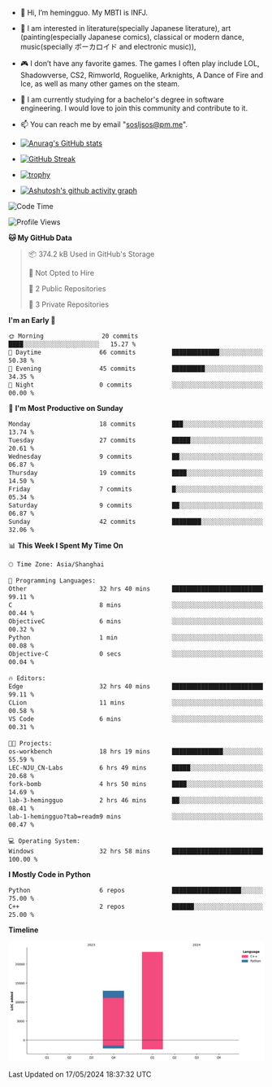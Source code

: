 - 👋 Hi, I’m hemingguo. My MBTI is INFJ.
- 🎨 I am interested in literature(specially Japanese literature), art (painting(especially Japanese comics), classical or modern dance, music(specially ボーカロイド and electronic music)),
- 🎮 I don’t have any favorite games. The games I often play include LOL, Shadowverse, CS2, Rimworld, Roguelike, Arknights, A Dance of Fire and Ice, as well as many other games on the steam.
- 🌱 I am currently studying for a bachelor's degree in software engineering. I would love to join this community and contribute to it.

- 📫 You can reach me by email "sosljsos@pm.me".


- [![Anurag's GitHub stats](https://github-readme-stats.vercel.app/api?username=hemingguo&show_icons=true&count_private=true&theme=aura&hide_border=true&icon_color=FF4500&text_color=76EE00)](https://github.com/anuraghazra/github-readme-stats)
  
- [![GitHub Streak](https://github-readme-streak-stats.herokuapp.com/?user=hemingguo&hide_border=true&theme=tokyonight)](https://git.io/streak-stats)
  
- [![trophy](https://github-profile-trophy.vercel.app/?username=hemingguo&theme=dracula)](https://github.com/ryo-ma/github-profile-trophy)
- [![Ashutosh's github activity graph](https://github-readme-activity-graph.vercel.app/graph?username=hemingguo&theme=tokyo-night&hide_border=true)](https://github.com/ashutosh00710/github-readme-activity-graph)
<!--START_SECTION:waka-->
![Code Time](http://img.shields.io/badge/Code%20Time-824%20hrs%2024%20mins-blue)

![Profile Views](http://img.shields.io/badge/Profile%20Views-1-blue)

**🐱 My GitHub Data** 

> 📦 374.2 kB Used in GitHub's Storage 
 > 
> 🚫 Not Opted to Hire
 > 
> 📜 2 Public Repositories 
 > 
> 🔑 3 Private Repositories 
 > 
**I'm an Early 🐤** 

```text
🌞 Morning                20 commits          ████░░░░░░░░░░░░░░░░░░░░░   15.27 % 
🌆 Daytime                66 commits          █████████████░░░░░░░░░░░░   50.38 % 
🌃 Evening                45 commits          █████████░░░░░░░░░░░░░░░░   34.35 % 
🌙 Night                  0 commits           ░░░░░░░░░░░░░░░░░░░░░░░░░   00.00 % 
```
📅 **I'm Most Productive on Sunday** 

```text
Monday                   18 commits          ███░░░░░░░░░░░░░░░░░░░░░░   13.74 % 
Tuesday                  27 commits          █████░░░░░░░░░░░░░░░░░░░░   20.61 % 
Wednesday                9 commits           ██░░░░░░░░░░░░░░░░░░░░░░░   06.87 % 
Thursday                 19 commits          ████░░░░░░░░░░░░░░░░░░░░░   14.50 % 
Friday                   7 commits           █░░░░░░░░░░░░░░░░░░░░░░░░   05.34 % 
Saturday                 9 commits           ██░░░░░░░░░░░░░░░░░░░░░░░   06.87 % 
Sunday                   42 commits          ████████░░░░░░░░░░░░░░░░░   32.06 % 
```


📊 **This Week I Spent My Time On** 

```text
🕑︎ Time Zone: Asia/Shanghai

💬 Programming Languages: 
Other                    32 hrs 40 mins      █████████████████████████   99.11 % 
C                        8 mins              ░░░░░░░░░░░░░░░░░░░░░░░░░   00.44 % 
ObjectiveC               6 mins              ░░░░░░░░░░░░░░░░░░░░░░░░░   00.32 % 
Python                   1 min               ░░░░░░░░░░░░░░░░░░░░░░░░░   00.08 % 
Objective-C              0 secs              ░░░░░░░░░░░░░░░░░░░░░░░░░   00.04 % 

🔥 Editors: 
Edge                     32 hrs 40 mins      █████████████████████████   99.11 % 
CLion                    11 mins             ░░░░░░░░░░░░░░░░░░░░░░░░░   00.58 % 
VS Code                  6 mins              ░░░░░░░░░░░░░░░░░░░░░░░░░   00.31 % 

🐱‍💻 Projects: 
os-workbench             18 hrs 19 mins      ██████████████░░░░░░░░░░░   55.59 % 
LEC-NJU_CN-Labs          6 hrs 49 mins       █████░░░░░░░░░░░░░░░░░░░░   20.68 % 
fork-bomb                4 hrs 50 mins       ████░░░░░░░░░░░░░░░░░░░░░   14.69 % 
lab-3-hemingguo          2 hrs 46 mins       ██░░░░░░░░░░░░░░░░░░░░░░░   08.41 % 
lab-1-hemingguo?tab=readm9 mins              ░░░░░░░░░░░░░░░░░░░░░░░░░   00.47 % 

💻 Operating System: 
Windows                  32 hrs 58 mins      █████████████████████████   100.00 % 
```

**I Mostly Code in Python** 

```text
Python                   6 repos             ███████████████████░░░░░░   75.00 % 
C++                      2 repos             ██████░░░░░░░░░░░░░░░░░░░   25.00 % 
```



**Timeline**

![Lines of Code chart](https://raw.githubusercontent.com/hemingguo/hemingguo/main/assets/bar_graph.png)


 Last Updated on 17/05/2024 18:37:32 UTC
<!--END_SECTION:waka-->
<!---
hemingguo/hemingguo is a ✨ special ✨ repository because its `README.md` (this file) appears on your GitHub profile.
You can click the Preview link to take a look at your changes.
--->

